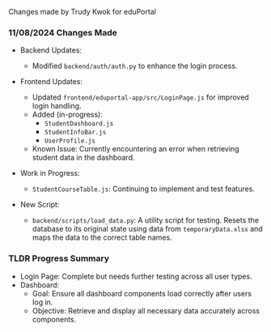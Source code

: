 Changes made by Trudy Kwok for eduPortal

### 11/08/2024 Changes Made
- Backend Updates:
  - Modified `backend/auth/auth.py` to enhance the login process.

- Frontend Updates:
  - Updated `frontend/eduportal-app/src/LoginPage.js` for improved login handling.
  - Added (in-progress):
    - `StudentDashboard.js`
    - `StudentInfoBar.js`
    - `UserProfile.js`
  - Known Issue: Currently encountering an error when retrieving student data in the dashboard.

- Work in Progress:
  - `StudentCourseTable.js`: Continuing to implement and test features.

- New Script:
  - `backend/scripts/load_data.py`: A utility script for testing. Resets the database to its original state using data from `temporaryData.xlsx` and maps the data to the correct table names.

### TLDR Progress Summary
- Login Page: Complete but needs further testing across all user types.
- Dashboard:
  - Goal: Ensure all dashboard components load correctly after users log in.
  - Objective: Retrieve and display all necessary data accurately across components.

